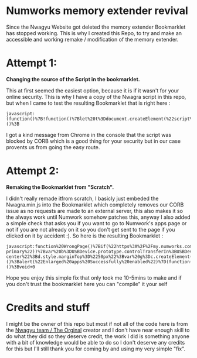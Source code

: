 # Numworks memory extender revival

Since the Nwagyu Website got deleted the memory extender Bookmarklet has stopped working.
This is why I created this Repo, to try and make an accessible and working remake / modification of the memory extender.

# Attempt 1:
**Changing the source of the Script in the bookmarklet.**

This at first seemed the easiest option, because it is if it wasn't for your online security. This is why I have a copy of the Nwagra script in this repo, but when I came to test the resulting Bookmarklet that is right here :
```
javascript:(function()%7B!function()%7Blet%20t%3Ddocument.createElement(%22script%22)%3Bt.type%3D%22text%2Fjavascript%22%2Ct.src%3D%22https%3A%2F%2Fraw.githubusercontent.com%2Fbenchatondev%2Fnumworksmempatch%2Fmain%2Fnwagra.min.js%22%2Cdocument.head.appendChild(t)%7D()%3B%7D)()%3B
```
I got a kind message from Chrome in the console that the script was blocked by CORB which is a good thing for your security but in our case provents us from going the easy route.

# Attempt 2:

**Remaking the Bookmarklet from "Scratch".**

I didn't really remade itfrom scratch, I basicly just embeded the Nwagra.min.js into the Bookmarklet which completely removes our CORB issue as no requests are made to an external server, this also makes it so the always work until Numwork somehow patches this, anyway I also added a simple check that asks you if you want to go to Numwork's apps page or not if you are not already on it so you don't get sent to the page if you clicked on it by accident :). So here is the resulting Bookmarklet :
```
javascript:function%20WrongPage()%7Bif(%22https%3A%2F%2Fmy.numworks.com%2Fapps%22!%3Dwindow.location.href%26%260!%3Dconfirm(%22This%20Bookmarklet%20only%20works%20on%20Numwork's%20website%2C%20do%20you%20want%20to%20go%20there%20%3F%22))return%20window.location.href%3D%22https%3A%2F%2Fmy.numworks.com%2Fapps%22%2C!0%7Dfunction%20Patch()%7Bvar%20a%3Dfunction(b)%7Breturn%20self._wb_wombat%26%26self._wb_wombat.local_init%26%26self._wb_wombat.local_init(b)%7C%7Cself%5Bb%5D%7D%3Bself.__WB_pmw%7C%7C(self.__WB_pmw%3Dfunction(b)%7Bthis.__WB_source%3Db%3Breturn%20this%7D)%3Bvar%20k%3Da(%22window%22)%3Ba(%22self%22)%3Bvar%20c%3Da(%22document%22)%3Ba(%22location%22)%3Ba(%22top%22)%3Ba(%22parent%22)%3Ba(%22frames%22)%3Ba(%22opener%22)%3B(function()%7Bif(c.getElementById(%22nwagra%22))alert(%22You%20should%20avoid%20prolonged%20exposure%20to%20Nwagra!%22)%3Belse%20if(c.querySelector(%22a.btn.btn-primary%22))%7Bvar%20b%3DUSBDevice.prototype.controlTransferIn%3BUSBDevice.prototype.controlTransferIn%3Dfunction(h%2Ce)%7Bif(40!%3De)return%20b.call(this%2Ch%2Ce)%3Bvar%20l%3Dthis%3Breturn%20new%20Promise(function(m)%7Bb.call(l%2Ch%2Ce).then(function(f)%7B4276994270%3D%3Df.data.getUint32()%26%26f.data.setUint32(24%2C2424307712%2C!0)%3Bm(f)%7D)%7D)%7D%3Bc.querySelector(%22h1%22).innerHTML%3D%22Enlarged%20Extra%20Apps%22%3Bvar%20d%3Dc.createElement(%22p%22)%3Bd.id%3D%22nwagra%22%3Bd.className%3D%22text-center%22%3Bd.style.marginTop%3D%2250px%22%3Bvar%20g%3Dc.createElement(%22img%22)%3Bg.src%3D%22https%3A%2F%2Fweb.archive.org%2Fweb%2F20221008080116%2Fhttps%3A%2F%2Fwww.nwagyu.com%2Fnwagra.jpg%22%3Bg.width%3D%22150%22%3Bd.appendChild(g)%3Bc.querySelector(%22section%22).appendChild(d)%7Delse%20alert(%22Please%20unplug%20your%20calculator%20and%20start%20over.%22)%2Ck.location.href%3D%22https%3A%2F%2Fmy.numworks.com%2Fapps%22%7D)()%3Balert(%22Enlarged%20apps%20Successfully%20enabled%22)%7D(function()%7B1!%3DWrongPage()%26%26Patch()%7D)()%3Bvoid+0
```
Hope you enjoy this simple fix that only took me 10-5mins to make and if you don't trust the bookmarklet here you can "compile" it your self

# Credits and stuff
I might be the owner of this repo but most if not all of the code here is from the [Nwagyu team / The Orginal](https://web.archive.org/web/20230606155008/https://www.nwagyu.com/) creator and I don't have near enough skill to do what they did so they deserve credit, the work I did is something anyone with a bit of knowledge would be able to do so I don't deserve any credits for this but I'll still thank you for coming by and using my very simple "fix".
